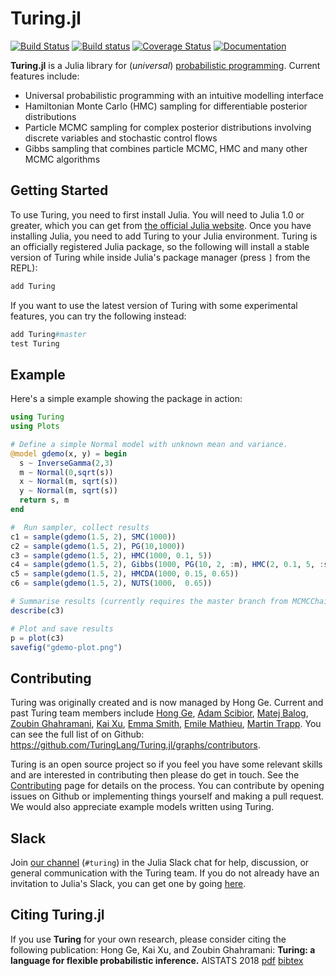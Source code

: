 # Turing.jl

[![Build Status](https://travis-ci.org/TuringLang/Turing.jl.svg?branch=master)](https://travis-ci.org/TuringLang/Turing.jl)
[![Build status](https://ci.appveyor.com/api/projects/status/gp1xtxsc3971pwi6/branch/master?svg=true)](https://ci.appveyor.com/project/TuringLang/turing-jl/branch/master)
[![Coverage Status](https://coveralls.io/repos/github/yebai/Turing.jl/badge.svg?branch=master)](https://coveralls.io/github/yebai/Turing.jl?branch=master)
[![Documentation](https://img.shields.io/badge/doc-latest-blue.svg)](http://turing.ml/docs/)

**Turing.jl** is a Julia library for (_universal_) [probabilistic programming](https://en.wikipedia.org/wiki/Probabilistic_programming_language). Current features include:

- Universal probabilistic programming with an intuitive modelling interface
- Hamiltonian Monte Carlo (HMC) sampling for differentiable posterior distributions
- Particle MCMC sampling for complex posterior distributions involving discrete variables and stochastic control flows
- Gibbs sampling that combines particle MCMC,  HMC and many other MCMC algorithms

## Getting Started

To use Turing, you need to first install Julia. You will need to Julia 1.0 or greater, which you can get from [the official Julia website](http://julialang.org/downloads/). Once you have installing Julia, you need to add Turing to your Julia environment. Turing is an officially registered Julia package, so the following will install a stable version of Turing while inside Julia's package manager (press `]` from the REPL):

```julia
add Turing
```

If you want to use the latest version of Turing with some experimental features, you can try the following instead:

```julia
add Turing#master
test Turing
```

## Example

Here's a simple example showing the package in action:
```julia
using Turing
using Plots

# Define a simple Normal model with unknown mean and variance.
@model gdemo(x, y) = begin
  s ~ InverseGamma(2,3)
  m ~ Normal(0,sqrt(s))
  x ~ Normal(m, sqrt(s))
  y ~ Normal(m, sqrt(s))
  return s, m
end

#  Run sampler, collect results
c1 = sample(gdemo(1.5, 2), SMC(1000))
c2 = sample(gdemo(1.5, 2), PG(10,1000))
c3 = sample(gdemo(1.5, 2), HMC(1000, 0.1, 5))
c4 = sample(gdemo(1.5, 2), Gibbs(1000, PG(10, 2, :m), HMC(2, 0.1, 5, :s)))
c5 = sample(gdemo(1.5, 2), HMCDA(1000, 0.15, 0.65))
c6 = sample(gdemo(1.5, 2), NUTS(1000,  0.65))

# Summarise results (currently requires the master branch from MCMCChain)
describe(c3)

# Plot and save results
p = plot(c3)
savefig("gdemo-plot.png")
```
## Contributing

Turing was originally created and is now managed by Hong Ge. Current and past Turing team members include [Hong Ge](http://mlg.eng.cam.ac.uk/hong/), [Adam Scibior](http://mlg.eng.cam.ac.uk/?portfolio=adam-scibior), [Matej Balog](http://mlg.eng.cam.ac.uk/?portfolio=matej-balog), [Zoubin Ghahramani](http://mlg.eng.cam.ac.uk/zoubin/), [Kai Xu](http://mlg.eng.cam.ac.uk/?portfolio=kai-xu), [Emma Smith](https://github.com/evsmithx), [Emile Mathieu](http://emilemathieu.fr), [Martin Trapp](http://martint.blog).
You can see the full list of on Github: https://github.com/TuringLang/Turing.jl/graphs/contributors.

Turing is an open source project so if you feel you have some relevant skills and are interested in contributing then please do get in touch. See the [Contributing](http://turing.ml/docs/contributing/) page for details on the process. You can contribute by opening issues on Github or implementing things yourself and making a pull request. We would also appreciate example models written using Turing.

## Slack

Join [our channel](https://julialang.slack.com/messages/turing/) (`#turing`) in the Julia Slack chat for help, discussion, or general communication with the Turing team. If you do not already have an invitation to Julia's Slack, you can get one by going [here](https://slackinvite.julialang.org/).

## Citing Turing.jl ##
If you use **Turing** for your own research, please consider citing the following publication: Hong Ge, Kai Xu, and Zoubin Ghahramani: **Turing: a language for flexible probabilistic inference.** AISTATS 2018 [pdf](http://proceedings.mlr.press/v84/ge18b.html) [bibtex](https://dblp.org/rec/bib2/conf/aistats/GeXG18.bib)
